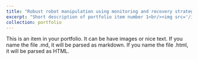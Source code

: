 ```yaml
---
title: "Robust robot manipulation using monitoring and recovery strategies"
excerpt: "Short description of portfolio item number 1<br/><img src='/images/example_RL.png'>"
collection: portfolio
---
```

This is an item in your portfolio. It can be have images or nice text. If you name the file .md, it will be parsed as markdown. If you name the file .html, it will be parsed as HTML.
